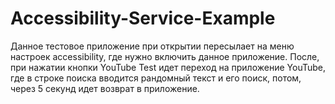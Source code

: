 # Accessibility-Service-Example

Данное тестовое приложение при открытии пересылает на меню настроек accessibility, где нужно включить данное приложение. После,   при нажатии кнопки YouTube Test идет переход на приложение YouTube, где в строке поиска вводится рандомный текст и его поиск, потом,  через  5 секунд  идет возврат в приложение.  

